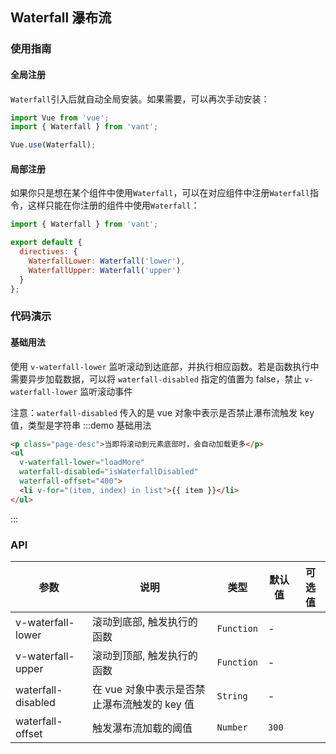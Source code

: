 ## Waterfall 瀑布流

### 使用指南

#### 全局注册

`Waterfall`引入后就自动全局安装。如果需要，可以再次手动安装：

```js
import Vue from 'vue';
import { Waterfall } from 'vant';

Vue.use(Waterfall);
```

#### 局部注册

如果你只是想在某个组件中使用`Waterfall`，可以在对应组件中注册`Waterfall`指令，这样只能在你注册的组件中使用`Waterfall`：

```js
import { Waterfall } from 'vant';

export default {
  directives: {
    WaterfallLower: Waterfall('lower'),
    WaterfallUpper: Waterfall('upper')
  }
};
```

### 代码演示

<script>
import { Waterfall } from 'packages';

export default {
  data() {
    return {
      list: [1, 2, 3, 4, 5, 6, 7, 8, 9, 10],
      loading: false,
      finished: false
    };
  },
  directives: {
    WaterfallLower: Waterfall('lower'),
    WaterfallUpper: Waterfall('upper')
  },
  methods: {
    loadMore() {
      if (this.list.length >= 50) {
        this.finished = true;
        return;
      }

      this.loading = true;
      setTimeout(() => {
        let lastNumber = this.list[this.list.length - 1];
        for (let i = 0; i < 5; i ++) {
          lastNumber += 1;
          this.list.push(lastNumber);
        }
        this.loading = false;
      }, 200);
    }
  },
  computed: {
    isWaterfallDisabled() {
      return this.loading || this.finished;
    }
  }
};
</script>

<style>
.demo-waterfall {
  ul {
    max-height: 360px;
    overflow: scroll;
    border-top: 1px solid #e5e5e5;
  }
  li {
    line-height: 50px;
    border-bottom: 1px solid #e5e5e5;
    background: #fff;
    text-align: center;
  }
  .page-desc {
    padding: 5px 0;
    line-height: 1.4;
    font-size: 14px;
    text-align: center;
    color: #666;
  }
}
</style>

#### 基础用法
使用 `v-waterfall-lower` 监听滚动到达底部，并执行相应函数。若是函数执行中需要异步加载数据，可以将 `waterfall-disabled` 指定的值置为 false，禁止 `v-waterfall-lower` 监听滚动事件

注意：`waterfall-disabled` 传入的是 vue 对象中表示是否禁止瀑布流触发 key 值，类型是字符串
:::demo 基础用法
```html
<p class="page-desc">当即将滚动到元素底部时，会自动加载更多</p>
<ul
  v-waterfall-lower="loadMore"
  waterfall-disabled="isWaterfallDisabled"
  waterfall-offset="400">
  <li v-for="(item, index) in list">{{ item }}</li>
</ul>
```
:::

### API

| 参数 | 说明 | 类型 | 默认值 | 可选值 |
|-----------|-----------|-----------|-------------|-------------|
| v-waterfall-lower | 滚动到底部, 触发执行的函数 | `Function` | - | |
| v-waterfall-upper | 滚动到顶部, 触发执行的函数 | `Function` | - | |
| waterfall-disabled | 在 vue 对象中表示是否禁止瀑布流触发的 key 值 | `String` | - | |
| waterfall-offset | 触发瀑布流加载的阈值 | `Number` | `300` | |

